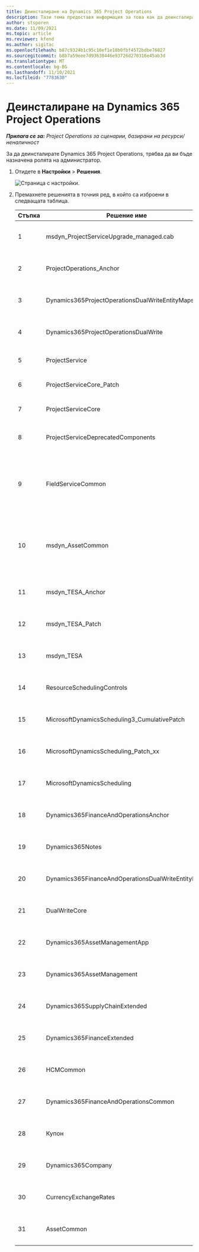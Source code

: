 ```yaml
---
title: Деинсталиране на Dynamics 365 Project Operations
description: Тази тема предоставя информация за това как да деинсталирате Dynamics 365 Project Operations.
author: stsporen
ms.date: 11/09/2021
ms.topic: article
ms.reviewer: kfend
ms.author: sigitac
ms.openlocfilehash: b87c9324b1c95c10ef1e18b0fbf4572bdbe76827
ms.sourcegitcommit: b8b7a59eee7d93638446e93726d270316e45ab3d
ms.translationtype: MT
ms.contentlocale: bg-BG
ms.lasthandoff: 11/10/2021
ms.locfileid: "7783630"
---
```

# <a name="uninstall-dynamics-365-project-operations"></a>Деинсталиране на Dynamics 365 Project Operations 

_**Прилага се за:** Project Operations за сценарии, базирани на ресурси/неналичност_

За да деинсталирате Dynamics 365 Project Operations, трябва да ви бъде назначена ролята на администратор.

1. Отидете в **Настройки** > **Решения**.

    ![Страница с настройки.](./media/uninstall-proj-ops-solutions.png)
  
2. Премахнете решенията в точния ред, в който са изброени в следващата таблица. 

    | Стъпка | Решение   име                                    | Забележка                                                                                         |
    |------|----------------------------------------------------|----------------------------------------------------------------------------------------------|
    | 1 | msdyn_ProjectServiceUpgrade_managed.cab            | Ако не бъде намерено, пропуснете това решение.                                                            |
    | 2 | ProjectOperations_Anchor                           | Ако не бъде намерено, пропуснете това решение.                                                            |
    | 3 | Dynamics365ProjectOperationsDualWriteEntityMaps    | Ако не бъде намерено, пропуснете това решение.                                                            |
    | 4 | Dynamics365ProjectOperationsDualWrite              | Ако не бъде намерено, пропуснете това решение.                                                            |
    | 5 | ProjectService                                     | Няма допълнителни бележки.                                                                         |
    | 6 | ProjectServiceCore_Patch                           | Няма допълнителни бележки.                                                                         |
    | 7 | ProjectServiceCore                                 | Няма допълнителни бележки.                                                                         |
    | 8 | ProjectServiceDeprecatedComponents                 | Ако не бъде намерено, пропуснете това решение.                                                            |
    | 9 | FieldServiceCommon                                 | Изисква се за двойно записване с Dynamics 365 Finance или Dynamics 365 Supply Chain Management.   |
    | 10 | msdyn_AssetCommon                                  | Изисква се за двойно записване с Dynamics 365 Finance или Dynamics 365 Supply Chain Management.   |
    | 11 | msdyn_TESA_Anchor                                  | Задължително за Dynamics 365 Field Service.                                                     |
    | 12 | msdyn_TESA_Patch                                   | Задължително за Dynamics 365 Field Service.                                                     |
    | 13 | msdyn_TESA                                         | Задължително за Dynamics 365 Field Service.                                                     |
    | 14 | ResourceSchedulingControls                         | Задължително за Dynamics 365 Field Service.                                                     |
    | 15 | MicrosoftDynamicsScheduling3_CumulativePatch       | Задължително за Dynamics 365 Field Service.                                                     |
    | 16 | MicrosoftDynamicsScheduling_Patch_xx               | Задължително за Dynamics 365 Field Service.                                                     |
    | 17 | MicrosoftDynamicsScheduling                        | Задължително за Dynamics 365 Field Service.                                                     |
    | 18 | Dynamics365FinanceAndOperationsAnchor              | Ако не бъде намерено, пропуснете това решение.                                                            |
    | 19 | Dynamics365Notes                                   | Ако не бъде намерено, пропуснете това решение.                                                            |
    | 20 | Dynamics365FinanceAndOperationsDualWriteEntityMaps | Ако не бъде намерено, пропуснете това решение.                                                            |
    | 21 | DualWriteCore                                      | Ако не бъде намерено, пропуснете това решение.                                                            |
    | 22 | Dynamics365AssetManagementApp                      | Ако не бъде намерено, пропуснете това решение.                                                            |
    | 23 | Dynamics365AssetManagement                         | Ако не бъде намерено, пропуснете това решение.                                                            |
    | 24 | Dynamics365SupplyChainExtended                     | Ако не бъде намерено, пропуснете това решение.                                                            |
    | 25 | Dynamics365FinanceExtended                         | Ако не бъде намерено, пропуснете това решение.                                                            |
    | 26 | HCMCommon                                          | Ако не бъде намерено, пропуснете това решение.                                                            |
    | 27 | Dynamics365FinanceAndOperationsCommon              | Ако не бъде намерено, пропуснете това решение.                                                            |
    | 28 | Купон                                              | Ако не бъде намерено, пропуснете това решение.                                                            |
    | 29 | Dynamics365Company                                 | Ако не бъде намерено, пропуснете това решение.                                                            |
    | 30 | CurrencyExchangeRates                              | Ако не бъде намерено, пропуснете това решение.                                                            |
    | 31 | AssetCommon                                        | Ако не бъде намерено, пропуснете това решение.                                                            |
